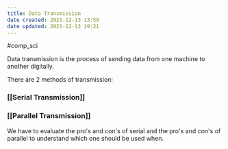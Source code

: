 ```yaml
---
title: Data Transmission
date created: 2021-12-13 13:59
date updated: 2021-12-13 19:21
---
```

#comp_sci 

Data transmission is the process of sending data from one machine to another digitally.

There are 2 methods of transmission:

### [[Serial Transmission]]

### [[Parallel Transmission]]

We have to evaluate the pro's and con's of serial and the pro's and con's of parallel to understand which one should be used when.
